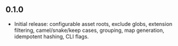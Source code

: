 ## 0.1.0

- Initial release: configurable asset roots, exclude globs, extension filtering, camel/snake/keep cases, grouping, map generation, idempotent hashing, CLI flags.
